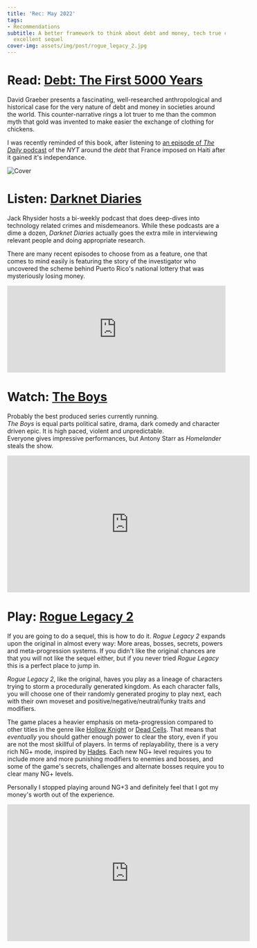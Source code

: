 ```yaml
---
title: 'Rec: May 2022'
tags:
- Recommendations
subtitle: A better framework to think about debt and money, tech true crime and an
  excellent sequel
cover-img: assets/img/post/rogue_legacy_2.jpg
---
```


# Read: [Debt: The First 5000 Years](https://www.goodreads.com/book/show/6617037-debt) 
David Graeber presents a fascinating, well-researched anthropological and historical case for the very nature of debt and money in societies around the world. This counter-narrative rings a lot truer to me than the common myth that gold was invented to make easier the exchange of clothing for chickens.  

I was recently reminded of this book, after listening to [an episode of *The Daily* podcast](https://www.nytimes.com/2022/06/03/podcasts/the-daily/haiti-revolt-france-payments.html) of the *NYT* around the *debt* that France imposed on Haiti after it gained it's independance.  

![Cover](https://images-na.ssl-images-amazon.com/images/S/compressed.photo.goodreads.com/books/1390408633i/6617037.jpg)  

# Listen: [Darknet Diaries](https://darknetdiaries.com/)

Jack Rhysider hosts a bi-weekly podcast that does deep-dives into technology related crimes and misdemeanors. While these podcasts are a dime a dozen, *Darknet Diaries* actually goes the extra mile in interviewing relevant people and doing appropriate research.  

There are many recent episodes to choose from as a feature, one that comes to mind easily is featuring the story of the investigator who uncovered the scheme behind Puerto Rico's national lottery that was mysteriously losing money.  

 <iframe frameborder="0" height="200" scrolling="no" src="https://playlist.megaphone.fm?e=ADV9779985206" width="100%"></iframe> 
 

# Watch: [The Boys](https://www.rottentomatoes.com/tv/the_boys_2019)
Probably the best produced series currently running.   
*The Boys* is equal parts political satire, drama, dark comedy and character driven epic. It is high paced, violent and unpredictable.  
Everyone gives impressive performances, but Antony Starr as *Homelander*  steals the show.  

<iframe width="560" height="315" src="https://www.youtube.com/embed/5SKP1_F7ReE" title="YouTube video player" frameborder="0" allow="accelerometer; autoplay; clipboard-write; encrypted-media; gyroscope; picture-in-picture" allowfullscreen></iframe> 


# Play: [Rogue Legacy 2](https://store.steampowered.com/app/1253920/Rogue_Legacy_2/)
If you are going to do a sequel, this is how to do it. *Rogue Legacy 2* expands upon the original in almost every way: More areas, bosses, secrets, powers and meta-progression systems.  If you didn't like the original chances are that you will not like the sequel either, but if you never tried *Rogue Legacy* this is a perfect place to jump in.  

*Rogue Legacy 2*, like the original, haves you play as a lineage of characters trying to storm a procedurally generated kingdom. As each character falls, you will choose one of their randomly generated proginy to play next, each with their own moveset and positive/negative/neutral/funky traits and modifiers.  

The game places a heavier emphasis on meta-progression compared to other titles in the genre like [Hollow Knight](https://store.steampowered.com/app/367520/Hollow_Knight/) or [Dead Cells](https://store.steampowered.com/app/588650/Dead_Cells/). That means that *eventually* you should gather enough power to clear the story, even if you are not the most skillful of players. In terms of replayability, there is a very rich NG+ mode, inspired by [Hades](https://store.steampowered.com/app/1145360/Hades/). Each new NG+ level requires you to include more and more punishing modifiers to enemies and bosses, and some of the game's secrets, challenges and alternate bosses require you to clear many NG+ levels.  

Personally I stopped playing around NG+3 and definitely feel that I got my money's worth out of the experience.

<iframe width="560" height="315" src="https://www.youtube.com/embed/4VFRTUxPIwA" title="YouTube video player" frameborder="0" allow="accelerometer; autoplay; clipboard-write; encrypted-media; gyroscope; picture-in-picture" allowfullscreen></iframe>
